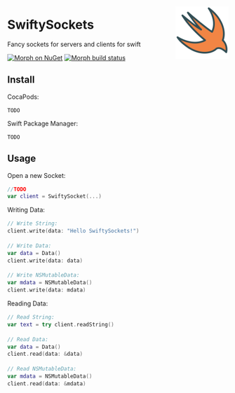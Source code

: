 <p align="center">
  <img align="right" src="https://raw.githubusercontent.com/mrousavy/SwiftySockets/master/Images/swift_icon.png" height="120" />
  <h1 align="left">SwiftySockets</h3>
  <p align="left">Fancy sockets for servers and clients for swift</p>
  <p align="left">
    <a href="http://nuget.org/packages/Morph/"><img src="https://img.shields.io/badge/nuget-Morph-blue.svg" alt="Morph on NuGet"></a>
    <a href="https://ci.appveyor.com/project/mrousavy/morph"><img src="https://ci.appveyor.com/api/projects/status/k6dd0rtskfjxrw4o?svg=true" alt="Morph build status"></a>
  </p>
</p>

## Install

CocaPods:
```
TODO
```

Swift Package Manager:
```
TODO
```

## Usage

Open a new Socket:
```swift
//TODO
var client = SwiftySocket(...)
```

Writing Data:
```swift
// Write String:
client.write(data: "Hello SwiftySockets!")

// Write Data:
var data = Data()
client.write(data: data)

// Write NSMutableData:
var mdata = NSMutableData()
client.write(data: mdata)
```

Reading Data:
```swift
// Read String:
var text = try client.readString()

// Read Data:
var data = Data()
client.read(data: &data)

// Read NSMutableData:
var mdata = NSMutableData()
client.read(data: &mdata)
```
